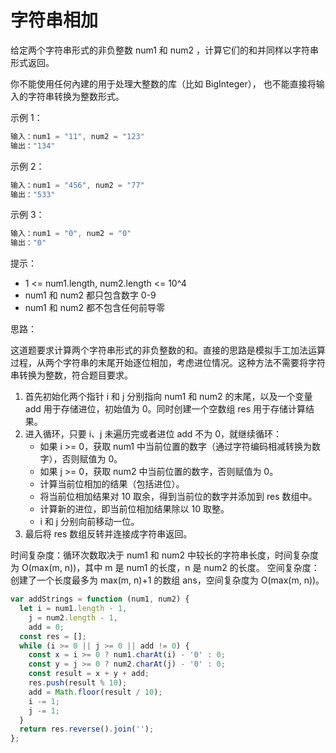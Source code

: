 # 字符串相加

给定两个字符串形式的非负整数 num1 和 num2 ，计算它们的和并同样以字符串形式返回。

你不能使用任何內建的用于处理大整数的库（比如 BigInteger）， 也不能直接将输入的字符串转换为整数形式。

示例 1：

```javascript
输入：num1 = "11", num2 = "123"
输出："134"
```

示例 2：

```javascript
输入：num1 = "456", num2 = "77"
输出："533"
```

示例 3：

```javascript
输入：num1 = "0", num2 = "0"
输出："0"
```

提示：

- 1 <= num1.length, num2.length <= 10^4
- num1 和 num2 都只包含数字 0-9
- num1 和 num2 都不包含任何前导零

思路：

这道题要求计算两个字符串形式的非负整数的和。直接的思路是模拟手工加法运算过程，从两个字符串的末尾开始逐位相加，考虑进位情况。这种方法不需要将字符串转换为整数，符合题目要求。

1. 首先初始化两个指针 i 和 j 分别指向 num1 和 num2 的末尾，以及一个变量 add 用于存储进位，初始值为 0。同时创建一个空数组 res 用于存储计算结果。
2. 进入循环，只要 i、j 未遍历完或者进位 add 不为 0，就继续循环：
   - 如果 i >= 0，获取 num1 中当前位置的数字（通过字符编码相减转换为数字），否则赋值为 0。
   - 如果 j >= 0，获取 num2 中当前位置的数字，否则赋值为 0。
   - 计算当前位相加的结果（包括进位）。
   - 将当前位相加结果对 10 取余，得到当前位的数字并添加到 res 数组中。
   - 计算新的进位，即当前位相加结果除以 10 取整。
   - i 和 j 分别向前移动一位。
3. 最后将 res 数组反转并连接成字符串返回。

时间复杂度：循环次数取决于 num1 和 num2 中较长的字符串长度，时间复杂度为 O(max(m, n))，其中 m 是 num1 的长度，n 是 num2 的长度。
空间复杂度：创建了一个长度最多为 max(m, n)+1 的数组 ans，空间复杂度为 O(max(m, n))。

```javascript
var addStrings = function (num1, num2) {
  let i = num1.length - 1,
    j = num2.length - 1,
    add = 0;
  const res = [];
  while (i >= 0 || j >= 0 || add != 0) {
    const x = i >= 0 ? num1.charAt(i) - '0' : 0;
    const y = j >= 0 ? num2.charAt(j) - '0' : 0;
    const result = x + y + add;
    res.push(result % 10);
    add = Math.floor(result / 10);
    i -= 1;
    j -= 1;
  }
  return res.reverse().join('');
};
```
